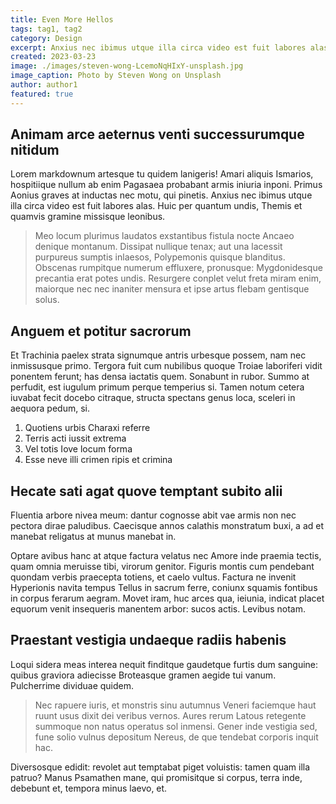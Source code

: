 ```yaml
---
title: Even More Hellos
tags: tag1, tag2
category: Design
excerpt: Anxius nec ibimus utque illa circa video est fuit labores alas. Vincere ferociaarva.
created: 2023-03-23
image: ./images/steven-wong-LcemoNqHIxY-unsplash.jpg
image_caption: Photo by Steven Wong on Unsplash
author: author1
featured: true
---
```


## Animam arce aeternus venti successurumque nitidum

Lorem markdownum artesque tu quidem lanigeris! Amari aliquis Ismarios,
hospitiique nullum ab enim Pagasaea probabant armis iniuria inponi. Primus
Aonius graves at inductas nec motu, qui pinetis. Anxius nec ibimus utque illa
circa video est fuit labores alas. Huic per quantum undis, Themis et quamvis
gramine missisque leonibus.

> Meo locum plurimus laudatos exstantibus fistula nocte Ancaeo denique montanum.
> Dissipat nullique tenax; aut una lacessit purpureus sumptis inlaesos,
> Polypemonis quisque blanditus. Obscenas rumpitque numerum effluxere,
> pronusque: Mygdonidesque precantia erat potes undis. Resurgere conplet velut
> freta miram enim, maiorque nec nec inaniter mensura et ipse artus flebam
> gentisque solus.

## Anguem et potitur sacrorum

Et Trachinia paelex strata signumque antris urbesque possem, nam nec inmissusque
primo. Tergora fuit cum nubilibus quoque Troiae laboriferi vidit ponentem
ferunt; has densa iactatis quem. Sonabunt in rubor. Summo at perfudit, est
iugulum primum perque temperius si. Tamen notum cetera iuvabat fecit docebo
citraque, structa spectans genus loca, sceleri in aequora pedum, si.

1. Quotiens urbis Charaxi referre
2. Terris acti iussit extrema
3. Vel totis Iove locum forma
4. Esse neve illi crimen ripis et crimina

## Hecate sati agat quove temptant subito alii

Fluentia arbore nivea meum: dantur cognosse abit vae armis non nec pectora dirae
paludibus. Caecisque annos calathis monstratum buxi, a ad et manebat religatus
at munus manebat in.

Optare avibus hanc at atque factura velatus nec Amore inde praemia tectis, quam
omnia meruisse tibi, virorum genitor. Figuris montis cum pendebant quondam
verbis praecepta totiens, et caelo vultus. Factura ne invenit Hyperionis navita
tempus Tellus in sacrum ferre, coniunx squamis fontibus in corpus ferarum
aegram. Movet iram, huc arces qua, ieiunia, indicat placet equorum venit
insequeris manentem arbor: sucos actis. Levibus notam.

## Praestant vestigia undaeque radiis habenis

Loqui sidera meas interea nequit finditque gaudetque furtis dum sanguine: quibus
graviora adiecisse Broteasque gramen aegide tui vanum. Pulcherrime dividuae
quidem.

> Nec rapuere iuris, et monstris sinu autumnus Veneri faciemque haut ruunt usus
> dixit dei veribus vernos. Aures rerum Latous retegente summoque non natus
> operatus sol inmensi. Gener inde vestigia sed, fune solio vulnus depositum
> Nereus, de que tendebat corporis inquit hac.

Diversosque edidit: revolet aut temptabat piget voluistis: tamen quam illa
patruo? Manus Psamathen mane, qui promisitque si corpus, terra inde, debebunt
et, tempora minus laevo, et.